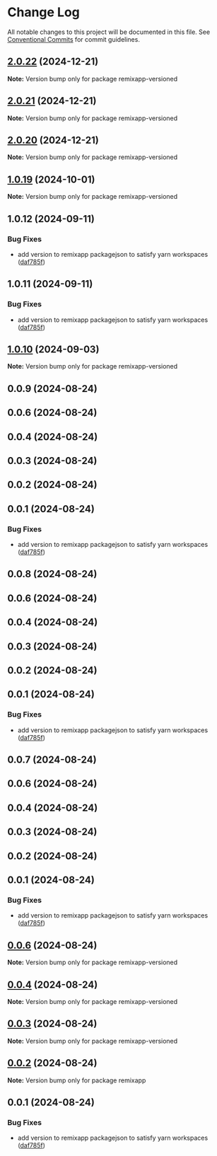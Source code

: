 # Change Log

All notable changes to this project will be documented in this file.
See [Conventional Commits](https://conventionalcommits.org) for commit guidelines.

## [2.0.22](https://github.com/rahul-toddleapp/getting-started-example/compare/v2.0.21...v2.0.22) (2024-12-21)

**Note:** Version bump only for package remixapp-versioned





## [2.0.21](https://github.com/rahul-toddleapp/getting-started-example/compare/v1.0.13...v2.0.21) (2024-12-21)

**Note:** Version bump only for package remixapp-versioned





## [2.0.20](https://github.com/rahul-toddleapp/getting-started-example/compare/remixapp-versioned@1.0.19...remixapp-versioned@2.0.20) (2024-12-21)

**Note:** Version bump only for package remixapp-versioned





## [1.0.19](https://github.com/rahul-toddleapp/getting-started-example/compare/remixapp-versioned@1.0.12...remixapp-versioned@1.0.19) (2024-10-01)

**Note:** Version bump only for package remixapp-versioned





## 1.0.12 (2024-09-11)


### Bug Fixes

* add version to remixapp packagejson to satisfy yarn workspaces ([daf785f](https://github.com/rahul-toddleapp/getting-started-example/commit/daf785ff39c01da41f636987814d066f3b6b1234))





## 1.0.11 (2024-09-11)


### Bug Fixes

* add version to remixapp packagejson to satisfy yarn workspaces ([daf785f](https://github.com/rahul-toddleapp/getting-started-example/commit/daf785ff39c01da41f636987814d066f3b6b1234))





## [1.0.10](https://github.com/rahul-toddleapp/getting-started-example/compare/remixapp-versioned@0.0.9...remixapp-versioned@1.0.10) (2024-09-03)

**Note:** Version bump only for package remixapp-versioned





## 0.0.9 (2024-08-24)



## 0.0.6 (2024-08-24)



## 0.0.4 (2024-08-24)



## 0.0.3 (2024-08-24)



## 0.0.2 (2024-08-24)



## 0.0.1 (2024-08-24)


### Bug Fixes

* add version to remixapp packagejson to satisfy yarn workspaces ([daf785f](https://github.com/rahul-toddleapp/getting-started-example/commit/daf785ff39c01da41f636987814d066f3b6b1234))





## 0.0.8 (2024-08-24)



## 0.0.6 (2024-08-24)



## 0.0.4 (2024-08-24)



## 0.0.3 (2024-08-24)



## 0.0.2 (2024-08-24)



## 0.0.1 (2024-08-24)


### Bug Fixes

* add version to remixapp packagejson to satisfy yarn workspaces ([daf785f](https://github.com/rahul-toddleapp/getting-started-example/commit/daf785ff39c01da41f636987814d066f3b6b1234))





## 0.0.7 (2024-08-24)



## 0.0.6 (2024-08-24)



## 0.0.4 (2024-08-24)



## 0.0.3 (2024-08-24)



## 0.0.2 (2024-08-24)



## 0.0.1 (2024-08-24)


### Bug Fixes

* add version to remixapp packagejson to satisfy yarn workspaces ([daf785f](https://github.com/rahul-toddleapp/getting-started-example/commit/daf785ff39c01da41f636987814d066f3b6b1234))





## [0.0.6](https://github.com/rahul-toddleapp/getting-started-example/compare/v0.0.4...v0.0.6) (2024-08-24)

**Note:** Version bump only for package remixapp-versioned





## [0.0.4](https://github.com/rahul-toddleapp/getting-started-example/compare/v0.0.3...v0.0.4) (2024-08-24)

**Note:** Version bump only for package remixapp-versioned





## [0.0.3](https://github.com/rahul-toddleapp/getting-started-example/compare/v0.0.2...v0.0.3) (2024-08-24)

**Note:** Version bump only for package remixapp-versioned





## [0.0.2](https://github.com/rahul-toddleapp/getting-started-example/compare/v0.0.1...v0.0.2) (2024-08-24)

**Note:** Version bump only for package remixapp





## 0.0.1 (2024-08-24)


### Bug Fixes

* add version to remixapp packagejson to satisfy yarn workspaces ([daf785f](https://github.com/rahul-toddleapp/getting-started-example/commit/daf785ff39c01da41f636987814d066f3b6b1234))
